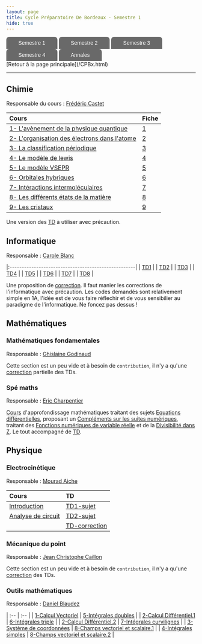 ```yaml
---
layout: page
title: Cycle Préparatoire De Bordeaux - Semestre 1
hide: true
---
```


<ul id="menu-demo2">
	<li><a href="/cpbx_page/cpbx_semestre_1.html">Semestre 1</a>
		<ul>
			<li><a href="/cpbx_page/cpbx_semestre_1.html#chimie">Chimie</a></li>
			<li><a href="/cpbx_page/cpbx_semestre_1.html#informatique">Informatique</a></li>
			<li><a href="/cpbx_page/cpbx_semestre_1.html#mathématiques">Mathématiques</a></li>
			<li><a href="/cpbx_page/cpbx_semestre_1.html#physique">Physique</a></li>
		</ul>
	</li>
	<li><a href="/cpbx_page/cpbx_semestre_2.html">Semestre 2</a>
		<ul>
			<li><a href="/cpbx_page/cpbx_semestre_2.html#chimie">Chimie</a></li>
			<li><a href="/cpbx_page/cpbx_semestre_2.html#mathématiques">Mathématiques</a></li>
			<li><a href="/cpbx_page/cpbx_semestre_2.html#physique">Physique</a></li>
		</ul>
	</li>
	<li><a href="/cpbx_page/cpbx_semestre_3.html">Semestre 3</a>
		<ul>
			<li><a href="/cpbx_page/cpbx_semestre_3.html#informatique">Informatique</a></li>
			<li><a href="/cpbx_page/cpbx_semestre_3.html#chimie">Chimie</a></li>
			<li><a href="/cpbx_page/cpbx_semestre_3.html#mathématiques">Mathématiques</a></li>
			<li><a href="/cpbx_page/cpbx_semestre_3.html#physique">Physique</a></li>
		</ul>
	</li>
	<li><a href="/cpbx_page/cpbx_semestre_4.html">Semestre 4</a>
		<ul>
			<li><a href="/cpbx_page/cpbx_semestre_4.html#informatique">Informatique</a></li>
			<li><a href="/cpbx_page/cpbx_semestre_4.html#mathématiques">Mathématiques</a></li>
			<li><a href="/cpbx_page/cpbx_semestre_4.html#physique">Physique</a></li>
			<li><a href="/cpbx_page/cpbx_semestre_4.html#projet">Projet</a></li>
		</ul>
	</li>
  <li><a href="https://drive.google.com/drive/folders/1iUi3fgIwU2xYA9xYfzsXzyWoZMD29Jyo">Annales</a></li>
</ul>
[Retour à la page principale](/CPBx.html)
<hr>


## Chimie 
Responsable du cours : [Frédéric
Castet](http://theo.ism.u-bordeaux.fr/~castet/teaching.html)

| Cours                                          | Fiche      |
| :---                                           | :---       |
| [1- L'avènement de la physique quantique]      | [1] |
| [2- L'organisation des électrons dans l'atome] | [2] |
| [3- La classification périodique]              | [3] |
| [4- Le modèle de lewis]                        | [4] |
| [5- Le modèle VSEPR]                           | [5] |
| [6- Orbitales hybriques]                       | [6] |
| [7- Intéractions intermoléculaires]            | [7] |
| [8- Les différents états de la matière]        | [8] |
| [9- Les cristaux]                              | [9] |

Une version des [TD] à utiliser avec précaution.

[1- L'avènement de la physique quantique]:/assets/cpbx/semestre_1/chimie/cours/1.pdf
[2- L'organisation des électrons dans l'atome]:/assets/cpbx/semestre_1/chimie/cours/2.pdf
[3- La classification périodique]:/assets/cpbx/semestre_1/chimie/cours/3.pdf
[4- Le modèle de lewis]:/assets/cpbx/semestre_1/chimie/cours/4.pdf
[5- Le modèle VSEPR]:/assets/cpbx/semestre_1/chimie/cours/5.pdf
[6- Orbitales hybriques]:/assets/cpbx/semestre_1/chimie/cours/6.pdf
[7- Intéractions intermoléculaires]:/assets/cpbx/semestre_1/chimie/cours/7.pdf
[8- Les différents états de la matière]:/assets/cpbx/semestre_1/chimie/cours/8.pdf
[9- Les cristaux]:/assets/cpbx/semestre_1/chimie/cours/9.pdf

[1]:/assets/cpbx/semestre_1/chimie/1.pdf
[2]:/assets/cpbx/semestre_1/chimie/2.pdf
[3]:/assets/cpbx/semestre_1/chimie/3.pdf
[4]:/assets/cpbx/semestre_1/chimie/4.pdf
[5]:/assets/cpbx/semestre_1/chimie/5.pdf
[6]:/assets/cpbx/semestre_1/chimie/6.pdf
[7]:/assets/cpbx/semestre_1/chimie/7.pdf
[8]:/assets/cpbx/semestre_1/chimie/8.pdf
[9]:/assets/cpbx/semestre_1/chimie/9.pdf

[TD]:/assets/cpbx/semestre_1/chimie/TD.pdf

## Informatique
Responsable : [Carole Blanc](https://dept-info.labri.fr/~blanc/)

|:----------------------------------------------------|
| [TD1](/assets/cpbx/semestre_1/informatique/td1.pdf) |
| [TD2](/assets/cpbx/semestre_1/informatique/td2.pdf) |
| [TD3](/assets/cpbx/semestre_1/informatique/td3.pdf) |
| [TD4](/assets/cpbx/semestre_1/informatique/td4.pdf) |
| [TD5](/assets/cpbx/semestre_1/informatique/td5.pdf) |
| [TD6](/assets/cpbx/semestre_1/informatique/td6.pdf) |
| [TD7](/assets/cpbx/semestre_1/informatique/td7.pdf) |
| [TD8](/assets/cpbx/semestre_1/informatique/td8.pdf) |

Une proposition de
[correction](/assets/cpbx/semestre_1/informatique/correction.pdf). Il faut manier
les corrections de l'informatique avec précaution. Les codes demandés sont
relativement simple en 1A, l'idée est de vous faire réflechir et de vous
sensibilier au paradigme de l'informatique. Ne foncez pas dessus !

## Mathématiques
### Mathématiques fondamentales 
Responsable : [Ghislaine
Godinaud](https://www.math.u-bordeaux.fr/imb/fiche-personnelle?uid=ggodinau)

Cette section est un peu vide et à besoin de `contribution`, il n'y a qu'une
[correction](/assets/cpbx/semestre_1/mathematiques/TD.pdf) partielle des TDs.

### Spé maths
Responsable : [Eric Charpentier](https://www.math.u-bordeaux.fr/imb/fiche-personnelle?uid=echarpen)

[Cours] d'approfondissage mathématiques traitant des sujets [Equations
différentielles], proposant un [Compléments sur les suites numériques], traitant
des [Fonctions numériques de variable réelle] et de la [Divisibilité dans Z]. Le
tout accompagné de [TD].

[Equations différentielles]:/assets/cpbx/semestre_1/mathematiques/1.pdf
[Compléments sur les suites numériques]:/assets/cpbx/semestre_1/mathematiques/2.pdf
[Fonctions numériques de variable réelle]:/assets/cpbx/semestre_1/mathematiques/3.pdf
[Divisibilité dans Z]:/assets/cpbx/semestre_1/mathematiques/4.pdf
[Cours]:/assets/cpbx/semestre_1/mathematiques/cours.pdf
[TD]:/assets/cpbx/semestre_1/mathematiques/spe_td.pdf


## Physique 
### Electrocinétique
Responsable : [Mourad Aiche]()

  | Cours                | TD              |
  | :---                 | :---            |
  | [Introduction]       | [TD1-sujet]     |
  | [Analyse de circuit] | [TD2-sujet]     |
  |                      | [TD-correction] |


[Introduction]:/assets/cpbx/semestre_1/physique/electro/Introduction.pdf
[Analyse de circuit]:/assets/cpbx/semestre_1/physique/electro/Analyse.pdf
[TD1-sujet]:/assets/cpbx/semestre_1/physique/electro/TD1.pdf
[TD2-sujet]:/assets/cpbx/semestre_1/physique/electro/TD2.pdf
[TD-correction]:/assets/cpbx/semestre_1/physique/electro/TD.pdf


### Mécanique du point
Responsable : [Jean Christophe Caillon]()

Cette section est un peu vide et à besoin de `contribution`, il n'y a qu'une
[correction](/assets/cpbx/semestre_1/physique/meca/TD.pdf) des TDs.

### Outils mathématiques
Responsable : [Daniel Blaudez]()

| :--                        | :--                                |
| [1-Calcul Vectoriel]       | [5-Intégrales doubles]             |
| [2-Calcul Différentiel.1]  | [6-Intégrales triple]              |
| [2-Calcul Différentiel.2]  | [7-Intégrales curvilignes]         |
| [3-Système de coordonnées] | [8-Champs vectoriel et scalaire.1] |
| [4-Intégrales simples]     | [8-Champs vectoriel et scalaire.2] |

[1-Calcul Vectoriel]:/assets/cpbx/semestre_1/physique/outils/1.pdf
[2-Calcul Différentiel.1]:/assets/cpbx/semestre_1/physique/outils/2.pdf
[2-Calcul Différentiel.2]:/assets/cpbx/semestre_1/physique/outils/3.pdf
[3-Système de coordonnées]:/assets/cpbx/semestre_1/physique/outils/4.pdf
[4-Intégrales simples]:/assets/cpbx/semestre_1/physique/outils/5.pdf
[5-Intégrales doubles]:/assets/cpbx/semestre_1/physique/outils/6.pdf
[6-Intégrales triple]:/assets/cpbx/semestre_1/physique/outils/7.pdf
[7-Intégrales curvilignes]:/assets/cpbx/semestre_1/physique/outils/8.pdf
[8-Champs vectoriel et scalaire.1]:/assets/cpbx/semestre_1/physique/outils/9.pdf
[8-Champs vectoriel et scalaire.2]:/assets/cpbx/semestre_1/physique/outils/10.pdf

<style>#menu-demo2, #menu-demo2 ul{
padding:0;
margin:0;
list-style:none;
text-align:left;
}
#menu-demo2 li{
display:inline-block;
position:relative;
border-radius:8px 8px 0 0;
}
#menu-demo2 ul li{
display:inherit;
border-radius:0;
}
#menu-demo2 ul li:hover{
border-radius:0;
}
#menu-demo2 ul li:last-child{
border-radius:0 0 8px 8px;
}
#menu-demo2 ul{
position:absolute;
z-index: 1000;
max-height:0;
left: 0;
right: 0;
overflow:hidden;
-moz-transition: .8s all .3s;
-webkit-transition: .8s all .3s;
transition: .8s all .3s;
}
#menu-demo2 li:hover ul{
max-height:15em;
}
/* background des liens menus */
#menu-demo2 li:first-child{
background-color: #000000;
background-image:-webkit-linear-gradient(top, #696969 0%, #696969 100%);
background-image:linear-gradient(to bottom, #696969 0%, #696969 100%);
}
#menu-demo2 li:nth-child(2){
background-color: #729EBF;
background-image: -webkit-linear-gradient(top, #696969 0%, #696969 100%);
background-image:linear-gradient(to bottom, #696969 0%, #696969 100%);
}
#menu-demo2 li:nth-child(3){
background-color: #F6AD1A;
background-image:-webkit-linear-gradient(top, #696969 0%, #696969 100%);
background-image:linear-gradient(to bottom, #696969 0%, #696969 100%);
}
#menu-demo2 li:nth-child(4){
background-color: #CFFF6A;
background-image:-webkit-linear-gradient(top, #696969 0%, #696969 100%);
background-image:linear-gradient(to bottom, #696969 0%, #696969 100%);
}

#menu-demo2 li:last-child{
background-color: #CFFF6A;
background-image:-webkit-linear-gradient(top, #696969 0%, #696969 100%);
background-image:linear-gradient(to bottom, #696969 0%, #696969 100%);
}

/* background des liens sous menus */
#menu-demo2 li:first-child li{
background:#696969;
}
#menu-demo2 li:nth-child(2) li{
background:#696969;
}
#menu-demo2 li:nth-child(3) li{
background:#696969;
}
#menu-demo2 li:nth-child(4) li{
background:#696969;
}

#menu-demo2 li:last-child li{
background:#696969;
}

/* background des liens menus et sous menus au survol */
#menu-demo2 li:first-child:hover, #menu-demo2 li:first-child li:hover{
background:#65537A;
}
#menu-demo2 li:nth-child(2):hover, #menu-demo2 li:nth-child(2) li:hover{
background:#729EBF;
}
#menu-demo2 li:nth-child(3):hover, #menu-demo2 li:nth-child(3) li:hover{
background:#F6AD1A;
}
#menu-demo2 li:nth-child(4):hover, #menu-demo2 li:nth-child(4) li:hover{
background:#CFFF6A;
}

#menu-demo2 li:last-child:hover, #menu-demo2 li:last-child li:hover{
background:#FFFF6B;
}

/* les a href */
#menu-demo2 a{
text-decoration:none;
display:block;
padding:8px 32px;
color:#fff;
font-family:arial;
}
#menu-demo2 ul a{
padding:8px 0;
}
#menu-demo2 li:hover li a{
color:#fff;
text-transform:inherit;
}
#menu-demo2 li:hover a, #menu-demo2 li li:hover a{
color:#000;
}}</style>
